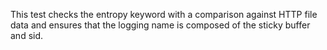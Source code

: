 This test checks the entropy keyword with a comparison against HTTP file data and ensures
that the logging name is composed of the sticky buffer and sid.
